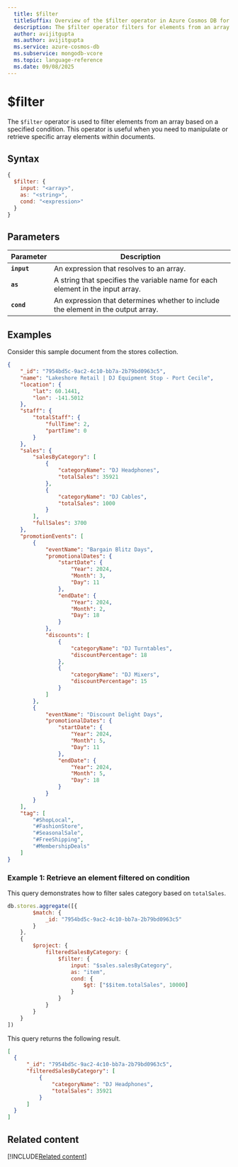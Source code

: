 ```yaml
---
  title: $filter
  titleSuffix: Overview of the $filter operator in Azure Cosmos DB for MongoDB (vCore)
  description: The $filter operator filters for elements from an array based on a specified condition.
  author: avijitgupta
  ms.author: avijitgupta
  ms.service: azure-cosmos-db
  ms.subservice: mongodb-vcore
  ms.topic: language-reference
  ms.date: 09/08/2025
---
```


# $filter

The `$filter` operator is used to filter elements from an array based on a specified condition. This operator is useful when you need to manipulate or retrieve specific array elements within documents.

## Syntax

```javascript
{
  $filter: {
    input: "<array>",
    as: "<string>",
    cond: "<expression>"
  }
}
```

## Parameters

| Parameter | Description |
| --- | --- |
| **`input`**| An expression that resolves to an array.|
| **`as`**| A string that specifies the variable name for each element in the input array.|
| **`cond`**| An expression that determines whether to include the element in the output array.|

## Examples

Consider this sample document from the stores collection.

```json
{
    "_id": "7954bd5c-9ac2-4c10-bb7a-2b79bd0963c5",
    "name": "Lakeshore Retail | DJ Equipment Stop - Port Cecile",
    "location": {
        "lat": 60.1441,
        "lon": -141.5012
    },
    "staff": {
        "totalStaff": {
            "fullTime": 2,
            "partTime": 0
        }
    },
    "sales": {
        "salesByCategory": [
            {
                "categoryName": "DJ Headphones",
                "totalSales": 35921
            },
            {
                "categoryName": "DJ Cables",
                "totalSales": 1000
            }
        ],
        "fullSales": 3700
    },
    "promotionEvents": [
        {
            "eventName": "Bargain Blitz Days",
            "promotionalDates": {
                "startDate": {
                    "Year": 2024,
                    "Month": 3,
                    "Day": 11
                },
                "endDate": {
                    "Year": 2024,
                    "Month": 2,
                    "Day": 18
                }
            },
            "discounts": [
                {
                    "categoryName": "DJ Turntables",
                    "discountPercentage": 18
                },
                {
                    "categoryName": "DJ Mixers",
                    "discountPercentage": 15
                }
            ]
        },
        {
            "eventName": "Discount Delight Days",
            "promotionalDates": {
                "startDate": {
                    "Year": 2024,
                    "Month": 5,
                    "Day": 11
                },
                "endDate": {
                    "Year": 2024,
                    "Month": 5,
                    "Day": 18
                }
            }
        }
    ],
    "tag": [
        "#ShopLocal",
        "#FashionStore",
        "#SeasonalSale",
        "#FreeShipping",
        "#MembershipDeals"
    ]
}
```

### Example 1: Retrieve an element filtered on condition

This query demonstrates how to filter sales category based on `totalSales`.

```javascript
db.stores.aggregate([{
        $match: {
            _id: "7954bd5c-9ac2-4c10-bb7a-2b79bd0963c5"
        }
    },
    {
        $project: {
            filteredSalesByCategory: {
                $filter: {
                    input: "$sales.salesByCategory",
                    as: "item",
                    cond: {
                        $gt: ["$$item.totalSales", 10000]
                    }
                }
            }
        }
    }
])
```

This query returns the following result.

```json
[
  {
      "_id": "7954bd5c-9ac2-4c10-bb7a-2b79bd0963c5",
      "filteredSalesByCategory": [
          {
              "categoryName": "DJ Headphones",
              "totalSales": 35921
          }
      ]
  }
]
```

## Related content

[!INCLUDE[Related content](../includes/related-content.md)]
